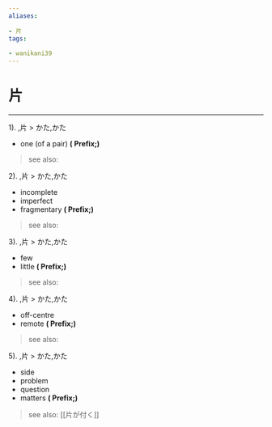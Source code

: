 ```yaml
---
aliases:
    
- 片
tags:
    
- wanikani39
---
```


# 片
---
1).
,片 > かた,かた

- one (of a pair)
**( Prefix;)**
> see also: 
            
2).
,片 > かた,かた

- incomplete
- imperfect
- fragmentary
**( Prefix;)**
> see also: 
            
3).
,片 > かた,かた

- few
- little
**( Prefix;)**
> see also: 
            
4).
,片 > かた,かた

- off-centre
- remote
**( Prefix;)**
> see also: 
            
5).
,片 > かた,かた

- side
- problem
- question
- matters
**( Prefix;)**
> see also:  [[片が付く]]
            